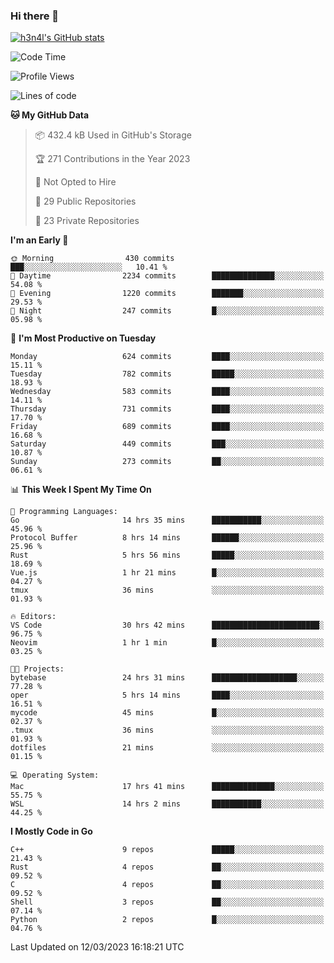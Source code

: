 ### Hi there 👋

[![h3n4l's GitHub stats](https://github-readme-stats.vercel.app/api?username=h3n4l&count_private=true&show_icons=true&theme=radical)](https://github.com/h3n4l/github-readme-stats)

<!--START_SECTION:waka-->
![Code Time](http://img.shields.io/badge/Code%20Time-1%2C028%20hrs%2057%20mins-blue)

![Profile Views](http://img.shields.io/badge/Profile%20Views-2-blue)

![Lines of code](https://img.shields.io/badge/From%20Hello%20World%20I%27ve%20Written-2.6%20million%20lines%20of%20code-blue)

**🐱 My GitHub Data** 

> 📦 432.4 kB Used in GitHub's Storage 
 > 
> 🏆 271 Contributions in the Year 2023
 > 
> 🚫 Not Opted to Hire
 > 
> 📜 29 Public Repositories 
 > 
> 🔑 23 Private Repositories 
 > 
**I'm an Early 🐤** 

```text
🌞 Morning                430 commits         ███░░░░░░░░░░░░░░░░░░░░░░   10.41 % 
🌆 Daytime                2234 commits        ██████████████░░░░░░░░░░░   54.08 % 
🌃 Evening                1220 commits        ███████░░░░░░░░░░░░░░░░░░   29.53 % 
🌙 Night                  247 commits         █░░░░░░░░░░░░░░░░░░░░░░░░   05.98 % 
```
📅 **I'm Most Productive on Tuesday** 

```text
Monday                   624 commits         ████░░░░░░░░░░░░░░░░░░░░░   15.11 % 
Tuesday                  782 commits         █████░░░░░░░░░░░░░░░░░░░░   18.93 % 
Wednesday                583 commits         ████░░░░░░░░░░░░░░░░░░░░░   14.11 % 
Thursday                 731 commits         ████░░░░░░░░░░░░░░░░░░░░░   17.70 % 
Friday                   689 commits         ████░░░░░░░░░░░░░░░░░░░░░   16.68 % 
Saturday                 449 commits         ███░░░░░░░░░░░░░░░░░░░░░░   10.87 % 
Sunday                   273 commits         ██░░░░░░░░░░░░░░░░░░░░░░░   06.61 % 
```


📊 **This Week I Spent My Time On** 

```text
💬 Programming Languages: 
Go                       14 hrs 35 mins      ███████████░░░░░░░░░░░░░░   45.96 % 
Protocol Buffer          8 hrs 14 mins       ██████░░░░░░░░░░░░░░░░░░░   25.96 % 
Rust                     5 hrs 56 mins       █████░░░░░░░░░░░░░░░░░░░░   18.69 % 
Vue.js                   1 hr 21 mins        █░░░░░░░░░░░░░░░░░░░░░░░░   04.27 % 
tmux                     36 mins             ░░░░░░░░░░░░░░░░░░░░░░░░░   01.93 % 

🔥 Editors: 
VS Code                  30 hrs 42 mins      ████████████████████████░   96.75 % 
Neovim                   1 hr 1 min          █░░░░░░░░░░░░░░░░░░░░░░░░   03.25 % 

🐱‍💻 Projects: 
bytebase                 24 hrs 31 mins      ███████████████████░░░░░░   77.28 % 
oper                     5 hrs 14 mins       ████░░░░░░░░░░░░░░░░░░░░░   16.51 % 
mycode                   45 mins             █░░░░░░░░░░░░░░░░░░░░░░░░   02.37 % 
.tmux                    36 mins             ░░░░░░░░░░░░░░░░░░░░░░░░░   01.93 % 
dotfiles                 21 mins             ░░░░░░░░░░░░░░░░░░░░░░░░░   01.15 % 

💻 Operating System: 
Mac                      17 hrs 41 mins      ██████████████░░░░░░░░░░░   55.75 % 
WSL                      14 hrs 2 mins       ███████████░░░░░░░░░░░░░░   44.25 % 
```

**I Mostly Code in Go** 

```text
C++                      9 repos             █████░░░░░░░░░░░░░░░░░░░░   21.43 % 
Rust                     4 repos             ██░░░░░░░░░░░░░░░░░░░░░░░   09.52 % 
C                        4 repos             ██░░░░░░░░░░░░░░░░░░░░░░░   09.52 % 
Shell                    3 repos             ██░░░░░░░░░░░░░░░░░░░░░░░   07.14 % 
Python                   2 repos             █░░░░░░░░░░░░░░░░░░░░░░░░   04.76 % 
```




 Last Updated on 12/03/2023 16:18:21 UTC
<!--END_SECTION:waka-->

